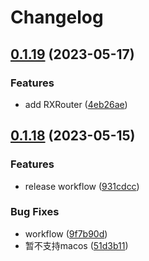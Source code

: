 # Changelog

## [0.1.19](https://github.com/yaochenfeng/RXKit/compare/v0.1.18...v0.1.19) (2023-05-17)


### Features

* add RXRouter ([4eb26ae](https://github.com/yaochenfeng/RXKit/commit/4eb26aeb85d2e0a263922a36cbf41e5461e48529))

## [0.1.18](https://github.com/yaochenfeng/RXKit/compare/v0.1.17...v0.1.18) (2023-05-15)


### Features

* release workflow ([931cdcc](https://github.com/yaochenfeng/RXKit/commit/931cdccd8ad19cdeb46835f1881d39ef7aafc925))


### Bug Fixes

* workflow ([9f7b90d](https://github.com/yaochenfeng/RXKit/commit/9f7b90d9a2ebdca31f0ecf9b6f648de2826acab8))
* 暂不支持macos ([51d3b11](https://github.com/yaochenfeng/RXKit/commit/51d3b11824fbac51a3c69786ace4b9ee92d45fed))
